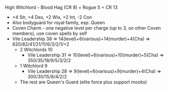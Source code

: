 High Witchlord - Blood Hag (CR 8) + Rogue 5 = CR 13
- +4 Str, +4 Dex, +2 Wis, +2 Int, -2 Con
- Also bodyguard for royal family, esp. Queen
- Coven Charm - one negative level per charge (up to 3, on other Coven members), use coven spells by self
- Vile Leadership 38 => 14(level)+6(various)+14(murder)+4(Cha) => 820/82/41/21/11/6/3/2/1/+2
  - 2 Witchlords 10
    - Vile Leadership 31 => 10(level)+6(various)+10(murder)+5(Cha) => 350/35/18/9/5/3/2/2
  - 1 Witchlord 9
    - Vile Leadership 28 => 9(level)+6(various)+9(murder)+4(Cha) => 300/30/15/8/4/2/2
  - The rest are Queen's Guard (elite force plus support mooks)
